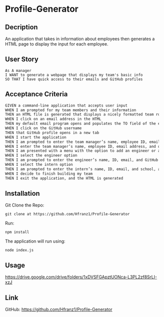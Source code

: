 # Profile-Generator
## Decription
An application that takes in information about employees then generates a HTML page to display the input for each employee.

## User Story
```
As A manager
I WANT to generate a webpage that displays my team's basic info
SO THAT I have quick access to their emails and GitHub profiles
```
## Acceptance Criteria

```md
GIVEN a command-line application that accepts user input
WHEN I am prompted for my team members and their information
THEN an HTML file is generated that displays a nicely formatted team roster based on user input
WHEN I click on an email address in the HTML
THEN my default email program opens and populates the TO field of the email with the address
WHEN I click on the GitHub username
THEN that GitHub profile opens in a new tab
WHEN I start the application
THEN I am prompted to enter the team manager’s name, employee ID, email address, and office number
WHEN I enter the team manager’s name, employee ID, email address, and office number
THEN I am presented with a menu with the option to add an engineer or an intern or to finish building my team
WHEN I select the engineer option
THEN I am prompted to enter the engineer’s name, ID, email, and GitHub username, and I am taken back to the menu
WHEN I select the intern option
THEN I am prompted to enter the intern’s name, ID, email, and school, and I am taken back to the menu
WHEN I decide to finish building my team
THEN I exit the application, and the HTML is generated
```

## Installation

Git Clone the Repo:
```
git clone at https://github.com/Hfranz1/Profile-Generator
```
Run:
```
npm install
```
The application will run using:
```
node index.js
```

## Usage

https://drive.google.com/drive/folders/1xDVSFGApztUONca-L3PL2zf8SrLI-xzJ

## Link

GitHub: https://github.com/Hfranz1/Profile-Generator
